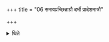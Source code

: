 +++
title = "06 समावप्रच्छिन्नाग्रौ दर्भौ प्रादेशमात्रौ"

+++

<details><summary>थिते</summary>

6. He makes two strainers out of two darbha-blades of the same thickness, each one of the measurement of one span in length.
</details>
